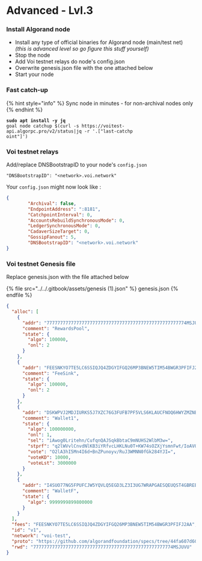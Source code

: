 # Advanced - Lvl.3

### Install Algorand node

* Install any type of official binaries for Algorand node (main/test net)\
  _(this is advanced level so go figure this stuff yourself)_
* Stop the node
* Add Voi testnet relays do node's config.json
* Overwrite genesis.json file with the one attached below
* Start your node

### Fast catch-up&#x20;

{% hint style="info" %}
Sync node in minutes - for non-archival nodes only
{% endhint %}

<pre class="language-bash"><code class="lang-bash"><strong>sudo apt install -y jq 
</strong>goal node catchup $(curl -s https://voitest-api.algorpc.pro/v2/status|jq -r '.["last-catchp
oint"]')
</code></pre>

### Voi testnet relays

Add/replace DNSBootstrapID to your node's `config.json`

`"DNSBootstrapID": "<network>.voi.network"`

Your `config.json` might now look like :

```json
{
        "Archival": false,
        "EndpointAddress": ":8181",
        "CatchpointInterval": 0,
        "AccountsRebuildSynchronousMode": 0,
        "LedgerSynchronousMode": 0,
        "CadaverSizeTarget": 0,
        "GossipFanout": 5,
        "DNSBootstrapID": "<network>.voi.network"
}
```

### Voi testnet Genesis file

Replace genesis.json with the file attached below

{% file src="../../.gitbook/assets/genesis (1).json" %}
genesis.json
{% endfile %}

```json
{
  "alloc": [
    {
      "addr": "7777777777777777777777777777777777777777777777777774MSJUVU",
      "comment": "RewardsPool",
      "state": {
        "algo": 100000,
        "onl": 2
      }
    },
    {
      "addr": "FEESNKYO7TE5LC6SSIQJQ4ZDGYIFGQ26MP3BNEW5TIM54BWGR3PFIFJ2AA",
      "comment": "FeeSink",
      "state": {
        "algo": 100000,
        "onl": 2
      }
    },
    {
      "addr": "DSKWPVJ2MDJIURKS5J7XZC76G3FUFB7PF5VLS6KLAUCFNOQ6HWYZMZNB2Y",
      "comment": "Wallet1",
      "state": {
        "algo": 100000000,
        "onl": 1,
        "sel": "iAwog0Lritehn/CufqnQAJSqkBbtaC9mNUHS2WlbM3w=",
        "stprf": "q2lWVvlCnvdNlKB3iYRfvcLHKLNu0T+KW74sOZXjYsmnFwt/IoAVQliBai96P06BHWhV/o4sT5QcTeDcmwxizw==",
        "vote": "O2lA3hI5Mn4I6d+BnZPunoyv/RuJ3WMNN0fGk284YJI=",
        "voteKD": 10000,
        "voteLst": 3000000
      }
    },
    {
      "addr": "I4SUO77NG5FPUFCJW5YQVLQ5EGD3LZ3I3UG7WRAPGAESQEUQST4GBREBAA",
      "comment": "WalletF",
      "state": {
        "algo": 9999999899800000
      }
    }
  ],
  "fees": "FEESNKYO7TE5LC6SSIQJQ4ZDGYIFGQ26MP3BNEW5TIM54BWGR3PFIFJ2AA",
  "id": "v1",
  "network": "voi-test",
  "proto": "https://github.com/algorandfoundation/specs/tree/44fa607d6051730f5264526bf3c108d51f0eadb6",
  "rwd": "7777777777777777777777777777777777777777777777777774MSJUVU"
}
```
